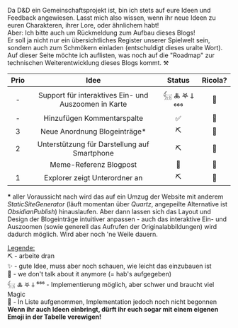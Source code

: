 Da D&D ein Gemeinschaftsprojekt ist, bin ich stets auf eure Ideen und Feedback angewiesen. Lasst mich also wissen, wenn ihr neue Ideen zu euren Charakteren, ihrer Lore, oder ähnlichem habt! <br>
Aber: Ich bitte auch um Rückmeldung zum Aufbau dieses Blogs! <br>
Er soll ja nicht nur ein übersichtliches Register unserer Spielwelt sein, sondern auch zum Schmökern einladen (entschuldigt dieses uralte Wort).
Auf dieser Seite möchte ich auflisten, was noch auf die "Roadmap" zur technischen Weiterentwicklung dieses Blogs kommt. ⚒️


| Prio |                         Idee                         |     Status      | Ricola? |
| :--: | :--------------------------------------------------: | :-------------: | :-----: |
|  -   | Support für interaktives Ein- und Auszoomen in Karte | 𓃶 🜏 𖤐 𐕣 ⁶⁶⁶ |   🗿    |
|  -   |              Hinzufügen Kommentarspalte              |        ✅        |   🗿    |
|  3   |             Neue Anordnung Blogeinträge*             |       ⛏️        |   🗿    |
|  2   |     Unterstützung für Darstellung auf Smartphone     |       ⛏️        |   🗿    |
|      |                Meme-Referenz Blogpost                |       🚩        |   🐀    |
|  1   |            Explorer zeigt Unterordner an             |       ⛏️        |   🗿    |

**\*** aller Voraussicht nach wird das auf ein Umzug der Website mit anderem *StaticSiteGenerator* (läuft momentan über *Quartz*, angepeilte Alternative ist *ObsidianPublish*) hinauslaufen. Aber dann lassen sich das Layout und Design der Blogeinträge intuitiver anpassen - auch das interaktive Ein- und Auszoomen (sowie generell das Aufrufen der Originalabbildungen) wird dadurch möglich. Wird aber noch 'ne Weile dauern.  

<ins>Legende:</ins> <br>
⛏️ - arbeite dran <br>
✨ - gute Idee, muss aber noch schauen, wie leicht das einzubauen ist <br>
👺 - we don't talk about it anymore (= hab's aufgegeben) <br>
𓃶 🜏 𖤐 𐕣 ⁶⁶⁶ - Implementierung möglich, aber schwer und braucht viel Magic <br>
🚩 - In Liste aufgenommen, Implementation jedoch noch nicht begonnen <br>
**Wenn ihr auch Ideen einbringt, dürft ihr euch sogar mit einem eigenen Emoji in der Tabelle verewigen!**